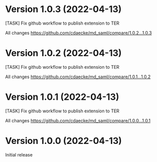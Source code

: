 # Version 1.0.3 (2022-04-13)
[TASK] Fix github workflow to publish extension to TER

All changes
https://github.com/cdaecke/md_saml/compare/1.0.2...1.0.3

# Version 1.0.2 (2022-04-13)
[TASK] Fix github workflow to publish extension to TER

All changes
https://github.com/cdaecke/md_saml/compare/1.0.1...1.0.2

# Version 1.0.1 (2022-04-13)
[TASK] Fix github workflow to publish extension to TER

All changes
https://github.com/cdaecke/md_saml/compare/1.0.0...1.0.1

# Version 1.0.0 (2022-04-13)
Initial release
